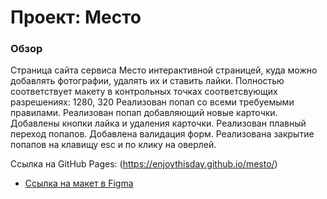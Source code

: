 # Проект: Место

### Обзор
Страница сайта сервиса Место интерактивной страницей, куда можно добавлять фотографии, удалять их и ставить лайки.
Полностью соответствует макету в контрольных точках соответсвующих разрешениях: 1280, 320
Реализован попап со всеми требуемыми правилами.
Реализован попап добавляющий новые карточки.
Добавлены кнопки лайка и удаления карточки.
Реализован плавный переход попапов.
Добавлена валидация форм.
Реализована закрытие попапов на клавищу esc и по клику на оверлей.

Ссылка на GitHub Pages: (https://enjoythisday.github.io/mesto/)

* [Ссылка на макет в Figma](https://www.figma.com/file/2cn9N9jSkmxD84oJik7xL7/JavaScript.-Sprint-4?node-id=0%3A1)

